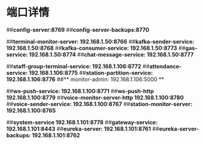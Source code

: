 # 端口详情
 
 ##**config-server:8769**
 ##**config-server-backups:8770**
 
 
 ##**terminal-monitor-server:  192.168.1.50:8766**
  ##**kafka-sender-service:     192.168.1.50:8768**
  ##**kafka-consumer-service:   192.168.1.50:8773**
  ##**gas-service:          192.168.1.50:8774**
 ##**chat-message-service:  192.168.1.50:8777**
  
  
  
  ##**staff-group-terminal-service:   192.168.1.106:8772**
 ##**attendance-service:   192.168.1.106:8775**
 ##**station-partition-service:  192.168.1.106:8776**
 ##** monitor-admin:      192.168.1.106:5000  **

   
 
 ##**ws-push-service:  192.168.1.100:8771**
  ##**ws-push-http      192.168.1.100:8779**
 ##**voice-monitor-server-http  192.168.1.100:8780** 
 ##**voice-sender-service:     192.168.1.100:8767**
 ##**station-monitor-server:   192.168.1.100:8765**
 
   
   
 ##**system-service            192.168.1.101:8778** 
 ##**gateway-service:          192.168.1.101:8443** 
 ##**eureka-server:            192.168.1.101:8761**
 ##**eureka-server-backups:    192.168.1.101:8762**
 
 
 

 
 
 

 


